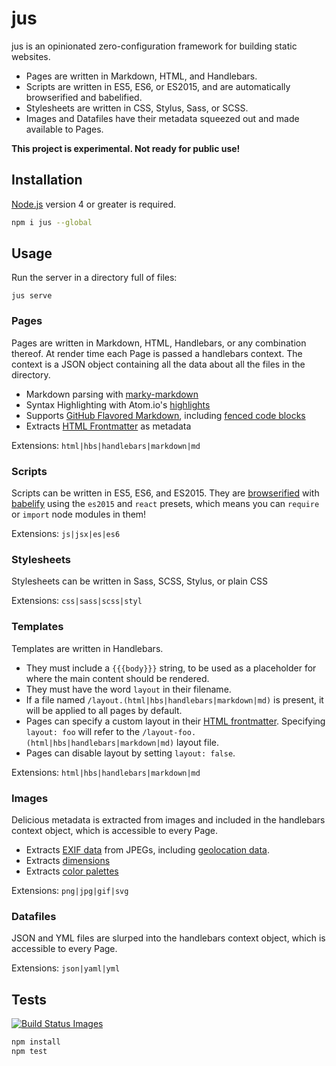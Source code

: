 # jus

jus is an opinionated zero-configuration framework for building static websites.

- Pages are written in Markdown, HTML, and Handlebars.
- Scripts are written in ES5, ES6, or ES2015, and are automatically browserified and babelified.
- Stylesheets are written in CSS, Stylus, Sass, or SCSS.
- Images and Datafiles have their metadata squeezed out and made available to Pages.

**This project is experimental. Not ready for public use!**

## Installation

[Node.js](https://nodejs.org/en/download/) version 4 or greater is required.

```sh
npm i jus --global
```

## Usage

Run the server in a directory full of files:

```
jus serve
```

### Pages

Pages are written in Markdown, HTML, Handlebars, or any combination thereof. At render time each Page is passed a handlebars context. The context is a JSON object containing all the data about all the files in the directory.

- Markdown parsing with [marky-markdown](npm.im/marky-markdown)
- Syntax Highlighting with Atom.io's [highlights](npm.im/highlights)
- Supports [GitHub Flavored Markdown](https://help.github.com/articles/github-flavored-markdown/), including [fenced code blocks](https://help.github.com/articles/github-flavored-markdown/#fenced-code-blocks)
- Extracts [HTML Frontmatter](https://www.npmjs.com/package/html-frontmatter) as metadata

Extensions: `html|hbs|handlebars|markdown|md`

### Scripts

Scripts can be written in ES5, ES6, and ES2015. They are [browserified](https://github.com/substack/browserify-handbook#readme) with [babelify](https://www.npmjs.com/package/babelify) using the `es2015` and `react` presets, which
means you can `require` or `import` node modules in them!

Extensions: `js|jsx|es|es6`

### Stylesheets

Stylesheets can be written in Sass, SCSS, Stylus, or plain CSS

Extensions: `css|sass|scss|styl`

### Templates

Templates are written in Handlebars.

- They must include a `{{{body}}}` string, to be used as a placeholder for where the main content should be rendered.
- They must have the word `layout` in their filename.
- If a file named `/layout.(html|hbs|handlebars|markdown|md)` is present, it will be applied to all pages by default.
- Pages can specify a custom layout in their [HTML frontmatter](https://www.npmjs.com/package/html-frontmatter). Specifying `layout: foo` will refer to the `/layout-foo.(html|hbs|handlebars|markdown|md)` layout file.
- Pages can disable layout by setting `layout: false`.

Extensions: `html|hbs|handlebars|markdown|md`

### Images

Delicious metadata is extracted from images and included in the handlebars context object, which is accessible to every Page.

- Extracts [EXIF data](https://en.wikipedia.org/wiki/Exchangeable_image_file_format) from JPEGs, including [geolocation  data](https://en.wikipedia.org/wiki/Exchangeable_image_file_format#Geolocation).
- Extracts [dimensions](https://www.npmjs.com/package/image-size)
- Extracts [color palettes](https://www.npmjs.com/package/get-image-colors)

Extensions: `png|jpg|gif|svg`

### Datafiles

JSON and YML files are slurped into the handlebars context object, which is accessible to every Page.

Extensions: `json|yaml|yml`

## Tests

[![Build Status Images](https://travis-ci.org/zeke/jus.svg)](https://travis-ci.org/zeke/jus)

```sh
npm install
npm test
```
